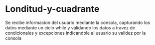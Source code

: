 # Londitud-y-cuadrante
Se recibe informacion del usuario mediante la consola, capturando los datos mediante un ciclo while y validando los datos a travez de condicionales y excepciones indicandole al usuario su validez por la consola
